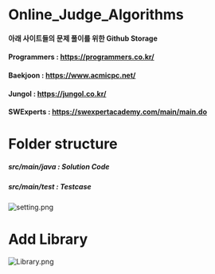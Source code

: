 # Online_Judge_Algorithms

#### 아래 사이트들의 문제 풀이를 위한 Github Storage
#### Programmers : https://programmers.co.kr/
#### Baekjoon : https://www.acmicpc.net/
#### Jungol : https://jungol.co.kr/
#### SWExperts : https://swexpertacademy.com/main/main.do


# Folder structure

##### src/main/java : Solution Code
##### src/main/test : Testcase

![setting.png](https://github.com/Nuke111/Online_Judge_Algorithms/blob/master/algorithms/setting.png?raw=true)

# Add Library

![Library.png](https://github.com/Nuke111/Online_Judge_Algorithms/blob/master/algorithms/Library.png?raw=true)

